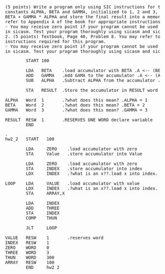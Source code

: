<pre>
(5 points) Write a program only using SIC instructions for the following. Define three one-word
constants ALPHA, BETA and GAMMA, initialized to 1, 2 and 3, respectively. Now, perform the operation
BETA + GAMMA * ALPHA and store the final result into a memory word named RESULT. You may
refer to Appendix A of the book for appropriate instructions required for this program.
☞ You may receive zero point if your program cannot be used to generate error-free lst and obj files
in sicasm. Test your program thoroughly using sicasm and sicsim.
2. (5 points) Textbook, Page 40, Problem 8. You may refer to Appendix A of the book for appropriate
instructions required for this program.
☞ You may receive zero point if your program cannot be used to generate error-free lst and obj files
in sicasm. Test your program thoroughly using sicasm and sicsim.
</pre>

<pre>
        START 100

        LDA   BETA    .load accumulator with BETA .A <-- (BETA) 
        ADD   GAMMA   .Add GAMA to the accumulator .A <-- (A) + (GAMMA)
        SUB   ALPHA   .Subtract ALPHA from the accumulator .A <-- (A) - ALPHA

        STA   RESULT  .Store the accumulator in RESULT word .RESULT <-- (A)

ALPHA   Word  1       .?what does this mean? .ALPHA = 1
BETA    Word  2       .?what does this mean? .BETA = 2
GAMMA   Word  3       .?what does this mean? .GAMMA = 3

RESULT  RESW  1       .RESERVES ONE WORD declare variable 
        END
</pre>

<pre>.
hw2_2   START   100
        
        LDA     ZERO    .load accumulator with zero             .A <--(ZERO)
        STA     Value   .store accumulator into Value           .VALUE <--(A)
        
        LDA     ZERO    .load accumulator with zero             .A <-- (ZERO)
        STA     INDEX   .store accumulator into index           .INDEX <-- (A)
        LDX     INDEX   .?what is an x??.load x into index.     .X <-- (INDEX)
        
LOOP    LDA     VALUE   .load accumulator with value            .A <-- (VALUE)
        LDX     INDEX   .?what is an x??.load x into index.     .X <--(INDEX)
        STA     ARRAY,X 
        
        LDA     INDEX
        ADD     THREE
        STA     INDEX   
        COMP    THUN
        
        JLT     LOOP
        
VALUE   RESW    1       .reserves word
INDEX   RESW    1
ZERO    WORD    0       
THREE   WORD    3
THUN    WORD    300     
ARRAY   RESW    100
        END     hw2_2
</pre>

